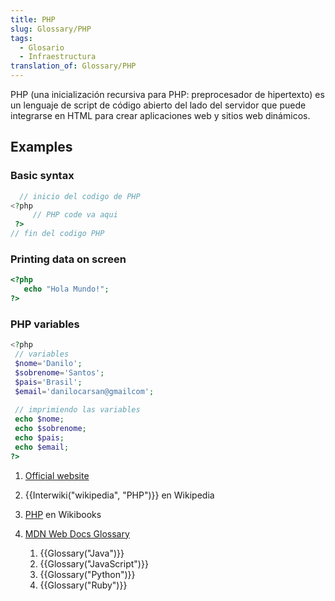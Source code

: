 ```yaml
---
title: PHP
slug: Glossary/PHP
tags:
  - Glosario
  - Infraestructura
translation_of: Glossary/PHP
---
```

PHP (una inicialización recursiva para PHP: preprocesador de hipertexto) es un lenguaje de script de código abierto del lado del servidor que puede integrarse en HTML para crear aplicaciones web y sitios web dinámicos.

## Examples

### Basic syntax

```php
  // inicio del codigo de PHP
<?php
     // PHP code va aqui
 ?>
// fin del codigo PHP
```

### Printing data on screen

```php
<?php
   echo "Hola Mundo!";
?>
```

### PHP variables

```php
​​​​​​​<?php
 // variables
 $nome='Danilo';
 $sobrenome='Santos';
 $pais='Brasil';
 $email='danilocarsan@gmailcom';
​​​​​​​
 // imprimiendo las variables
 echo $nome;
 echo $sobrenome;
 echo $pais;
 echo $email;
?>
```

1.  [Official website](http://php.net/)
2.  {{Interwiki("wikipedia", "PHP")}} en Wikipedia
3.  [PHP](https://en.wikibooks.org/wiki/PHP_Programming) en Wikibooks
4.  [MDN Web Docs Glossary](/es/docs/Glossary)

    1.  {{Glossary("Java")}}
    2.  {{Glossary("JavaScript")}}
    3.  {{Glossary("Python")}}
    4.  {{Glossary("Ruby")}}
